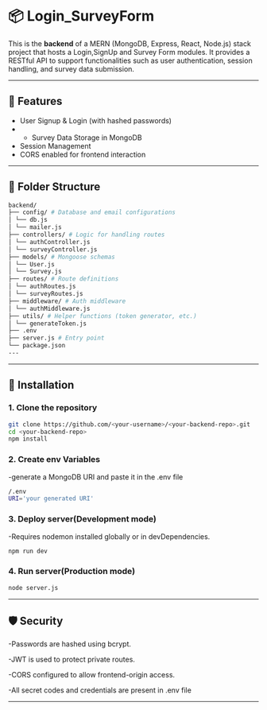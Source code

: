 # 📦 Login_SurveyForm

This is the **backend** of a MERN (MongoDB, Express, React, Node.js) stack project that hosts a Login,SignUp and Survey Form modules. It provides a RESTful API to support functionalities such as user authentication, session handling, and survey data submission.

---

## 🚀 Features

- User Signup & Login (with hashed passwords)
- - Survey Data Storage in MongoDB
- Session Management
- CORS enabled for frontend interaction

---

## 📁 Folder Structure
```bash
backend/
├── config/ # Database and email configurations
│ └── db.js
│ └── mailer.js
├── controllers/ # Logic for handling routes
│ └── authController.js
│ └── surveyController.js
├── models/ # Mongoose schemas
│ └── User.js
│ └── Survey.js
├── routes/ # Route definitions
│ └── authRoutes.js
│ └── surveyRoutes.js
├── middleware/ # Auth middleware
│ └── authMiddleware.js
├── utils/ # Helper functions (token generator, etc.)
│ └── generateToken.js
├── .env
├── server.js # Entry point
└── package.json
---
```
---

## 🔧 Installation

### 1. Clone the repository

```bash
git clone https://github.com/<your-username>/<your-backend-repo>.git
cd <your-backend-repo>
npm install
```
### 2. Create env Variables
-generate a MongoDB URI and paste it in the .env file
```bash
/.env
URI='your generated URI'
```
### 3. Deploy server(Development mode)
-Requires nodemon installed globally or in devDependencies.
```bash
npm run dev
```
### 4. Run server(Production mode)
```bash
node server.js
```
---
## 🛡️ Security
-Passwords are hashed using bcrypt.

-JWT is used to protect private routes.

-CORS configured to allow frontend-origin access.

-All secret codes and credentials are present in .env file

---






